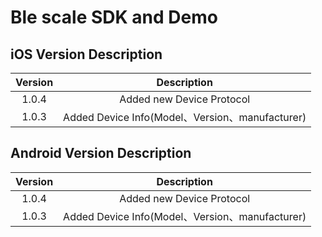 
# Ble scale SDK and Demo 



## iOS  Version Description

| Version |                         Description                          |
| :-----: | :----------------------------------------------------------: |
|  1.0.4  | Added new Device Protocol |
|  1.0.3  | Added Device Info(Model、Version、manufacturer) |




## Android  Version Description

| Version |                         Description                          |
| :-----: | :----------------------------------------------------------: |
|  1.0.4  | Added new Device Protocol |
|  1.0.3  |  Added Device Info(Model、Version、manufacturer)  |
